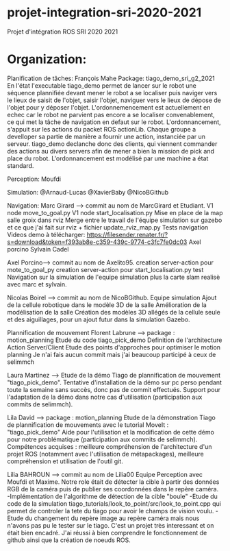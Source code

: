 # projet-integration-sri-2020-2021
Projet d'intégration ROS SRI 2020 2021

# Organization:

Planification de tâches: François Mahe
Package: tiago_demo_sri_g2_2021
	En l'état l'executable tiago_demo permet de lancer sur le robot une séquence plannifiée devant mener le robot a 
	se localiser puis naviger vers le lieux de saisit de l'objet, saisir l'objet, naviguer vers le lieux de dépose 
	de l'objet pour	y déposer l'objet.
	L'ordonnemencement est actuellement en echec car le robot ne parvient pas encore a se localiser convenablement, 
	ce qui met la tâche de navigation en defaut sur le robot.
	L'ordonnancement, s'appuit sur les actions du packet ROS actionLib. Chaque groupe a develloper sa partie de manière
	a fournir une action, instanciée par un serveur. tiago_demo declanche donc des clients, qui viennent commander des 
	actions au divers servers afin de mener a bien la mission de pick and place du robot. L'ordonnancement est modélisé
	par une machine a état standard.
	

Perception: Moufdi

Simulation: 
@Arnaud-Lucas
@XavierBaby
@NicoBGithub

Navigation:
Marc Girard --> commit au nom de MarcGirard et Etudiant. 
	V1 node move_to_goal.py
	V1 node start_localisation.py 
	Mise en place de la map salle groix dans rviz
	Merge entre le travail de l'équipe simulation sur gazebo et ce que j'ai fait sur rviz + fichier update_rviz_map.py
	Tests navigation
	Videos demo à télécharger: https://filesender.renater.fr/?s=download&token=f393ab8e-c359-439c-9774-c3fc7fe0dc03
Axel porcino
Sylvain Cadel

Axel Porcino--> commit au nom de Axelito95.
	creation server-action pour mote_to_goal_py
	creation server-action pour start_localisation.py
	test Navigation sur la simulation de l'equipe simulation plus la carte slam realisè avec marc et sylvain.

Nicolas Boirel --> commit au nom de NicoBGithub.
	Equipe simulation
	Ajout de la cellule robotique dans le modèle 3D de la salle
	Amélioration de la modélisation de la salle
	Création des modèles 3D allégés de la cellule seule et des aiguillages, pour un ajout futur dans la simulation Gazebo.

Plannification de mouvement
Florent Labrune --> package : motion_planning
	Etude du code tiago_pick_demo
	Definition de l'architecture Action Server/Client
	Etude des points d'approches pour optimiser le motion planning
	Je n'ai fais aucun commit mais j'ai beaucoup participé à ceux de selimmch

Laura Martinez --> 
	Etude de la démo Tiago de plannification de mouvement "tiago_pick_demo".
	Tentative d'installation de la démo sur pc perso pendant toute la semaine sans succès, donc pas de commit effectués.
	Support pour l'adaptation de la démo dans notre cas d'utilisation (participation aux commits de selimmch). 
	
Lila David --> package : motion_planning
	Etude de la démonstration Tiago de plannification de mouvements avec le tutorial MoveIt : "tiago_pick_demo"
	Aide pour l'utilisation et la modification de cette démo pour notre problématique (participation aux commits de selimmch).
	Compétences acquises : meilleure compréhension de l'architecture d'un projet ROS (notamment avec l'utilisation de métapackages), meilleure compréhension et 		utilisation de l'outil git.  

Lilia BAHROUN --> commit au nom de Lilia00
        Equipe Perception avec Moufdi et Maxime. Notre role était de détecter la cible à partir des données RGB de la caméra puis de publier ses coordonnées dans  	  le repère caméra.
	-Implémentation de l'algorithme de détection de la cible "boule" 
	-Etude du code de la simulation tiago_tutorials/look_to_point/src/look_to_point.cpp qui permet de controler la tete du tiago pour avoir le champs de   		 vision voulu.
	-Etude du changement du repère image au repère caméra mais nous n'avons pas pu le tester sur le tiago.
	C'est un projet très interessant et on était bien encadré. J'ai réussi à bien comprendre le fonctionnement de github ainsi que la création de noeuds ROS.
